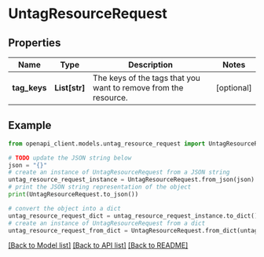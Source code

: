 # UntagResourceRequest


## Properties

Name | Type | Description | Notes
------------ | ------------- | ------------- | -------------
**tag_keys** | **List[str]** | The keys of the tags that you want to remove from the resource. | [optional] 

## Example

```python
from openapi_client.models.untag_resource_request import UntagResourceRequest

# TODO update the JSON string below
json = "{}"
# create an instance of UntagResourceRequest from a JSON string
untag_resource_request_instance = UntagResourceRequest.from_json(json)
# print the JSON string representation of the object
print(UntagResourceRequest.to_json())

# convert the object into a dict
untag_resource_request_dict = untag_resource_request_instance.to_dict()
# create an instance of UntagResourceRequest from a dict
untag_resource_request_from_dict = UntagResourceRequest.from_dict(untag_resource_request_dict)
```
[[Back to Model list]](../README.md#documentation-for-models) [[Back to API list]](../README.md#documentation-for-api-endpoints) [[Back to README]](../README.md)


